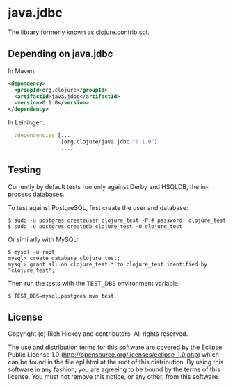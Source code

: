 # java.jdbc

The library formerly known as clojure.contrib.sql.

## Depending on java.jdbc

In Maven:

```xml
<dependency>
  <groupId>org.clojure</groupId>
  <artifactId>java.jdbc</artifactId>
  <version>0.1.0</version>
</dependency>
```

In Leiningen:

```clj
  :dependencies [...
                 [org.clojure/java.jdbc "0.1.0"]
                 ...]
```

## Testing

Currently by default tests run only against Derby and HSQLDB, the
in-process databases. 

To test against PostgreSQL, first create the user and database:

    $ sudo -u postgres createuser clojure_test -P # password: clojure_test
    $ sudo -u postgres createdb clojure_test -O clojure_test

Or similarly with MySQL:

    $ mysql -u root
    mysql> create database clojure_test;
    mysql> grant all on clojure_test.* to clojure_test identified by "clojure_test";

Then run the tests with the <tt>TEST_DBS</tt> environment variable.

    $ TEST_DBS=mysql,postgres mvn test

## License

Copyright (c) Rich Hickey and contributors. All rights reserved.

The use and distribution terms for this software are covered by the
Eclipse Public License 1.0 (http://opensource.org/licenses/eclipse-1.0.php)
which can be found in the file epl.html at the root of this distribution.
By using this software in any fashion, you are agreeing to be bound by
the terms of this license.
You must not remove this notice, or any other, from this software.


